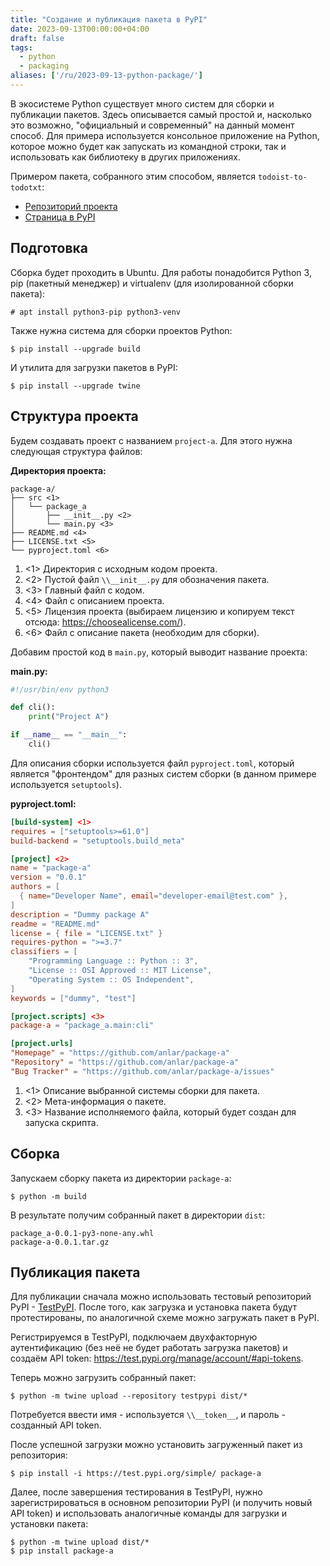 ```yaml
---
title: "Создание и публикация пакета в PyPI"
date: 2023-09-13T00:00:00+04:00
draft: false
tags:
  - python
  - packaging
aliases: ['/ru/2023-09-13-python-package/']
---
```


В экосистеме Python существует много систем для сборки и публикации пакетов. Здесь описывается самый простой и, насколько это возможно, "официальный и современный"  на данный момент способ. Для примера используется консольное приложение на Python, которое можно будет как запускать из командной строки, так и использовать как библиотеку в других приложениях.

<!--more-->

Примером пакета, собранного этим способом, является `todoist-to-todotxt`:

* [Репозиторий проекта](https://github.com/anlar/todoist-to-todotxt)
* [Страница в PyPI](https://pypi.org/project/todoist-to-todotxt/)

## Подготовка

Сборка будет проходить в Ubuntu. Для работы понадобится Python 3, pip (пакетный менеджер) и virtualenv (для изолированной сборки пакета):

    # apt install python3-pip python3-venv

Также нужна система для сборки проектов Python:

    $ pip install --upgrade build

И утилита для загрузки пакетов в PyPI:

    $ pip install --upgrade twine

## Структура проекта

Будем создавать проект с названием `project-a`. Для этого нужна следующая структура файлов:

**Директория проекта:**

```
package-a/
├── src <1>
│   └── package_a
│       ├── __init__.py <2>
│       └── main.py <3>
├── README.md <4>
├── LICENSE.txt <5>
└── pyproject.toml <6>
```

1. <1> Директория с исходным кодом проекта.
1. <2> Пустой файл `\\__init__.py` для обозначения пакета.
1. <3> Главный файл с кодом.
1. <4> Файл с описанием проекта.
1. <5> Лицензия проекта (выбираем лицензию и копируем текст отсюда: https://choosealicense.com/).
1. <6> Файл с описание пакета (необходим для сборки).

Добавим простой код в `main.py`, который выводит название проекта:

**main.py:**

```python
#!/usr/bin/env python3

def cli():
    print("Project A")

if __name__ == "__main__":
    cli()
```

Для описания сборки используется файл `pyproject.toml`, который является "фронтендом" для разных систем сборки (в данном примере используется `setuptools`).

**pyproject.toml:**

```toml
[build-system] <1>
requires = ["setuptools>=61.0"]
build-backend = "setuptools.build_meta"

[project] <2>
name = "package-a"
version = "0.0.1"
authors = [
  { name="Developer Name", email="developer-email@test.com" },
]
description = "Dummy package A"
readme = "README.md"
license = { file = "LICENSE.txt" }
requires-python = ">=3.7"
classifiers = [
    "Programming Language :: Python :: 3",
    "License :: OSI Approved :: MIT License",
    "Operating System :: OS Independent",
]
keywords = ["dummy", "test"]

[project.scripts] <3>
package-a = "package_a.main:cli"

[project.urls]
"Homepage" = "https://github.com/anlar/package-a"
"Repository" = "https://github.com/anlar/package-a"
"Bug Tracker" = "https://github.com/anlar/package-a/issues"
```

1. <1> Описание выбранной системы сборки для пакета.
1. <2> Мета-информация о пакете.
1. <3> Название исполняемого файла, который будет создан для запуска скрипта.

## Сборка

Запускаем сборку пакета из директории `package-a`:

    $ python -m build

В результате получим собранный пакет в директории `dist`:

    package_a-0.0.1-py3-none-any.whl
    package-a-0.0.1.tar.gz

## Публикация пакета

Для публикации сначала можно использовать тестовый репозиторий PyPI - [TestPyPI](https://test.pypi.org/). После того, как загрузка и установка пакета будут протестированы, по аналогичной схеме можно загружать пакет в PyPI.

Регистрируемся в TestPyPI, подключаем двухфакторную аутентификацию (без неё не будет работать загрузка пакетов) и создаём API token: https://test.pypi.org/manage/account/#api-tokens.

Теперь можно загрузить собранный пакет:

    $ python -m twine upload --repository testpypi dist/*

Потребуется ввести имя - используется `\\__token__`, и пароль - созданный API token.

После успешной загрузки можно установить загруженный пакет из репозитория:

    $ pip install -i https://test.pypi.org/simple/ package-a

Далее, после завершения тестирования в TestPyPI, нужно зарегистрироваться в основном репозитории PyPI (и получить новый API token) и использовать аналогичные команды для загрузки и установки пакета:

    $ python -m twine upload dist/*
    $ pip install package-a

